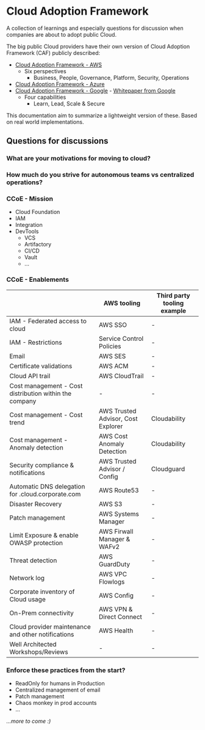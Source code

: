 # Cloud Adoption Framework

A collection of learnings and especially questions for discussion when companies are about to adopt public Cloud.

The big public Cloud providers have their own version of Cloud Adoption Framework (CAF) publicly described:

 - [Cloud Adoption Framework - AWS][1]
   - Six perspectives
     - Business, People, Governance, Platform, Security, Operations
 - [Cloud Adoption Framework - Azure][2]
 - [Cloud Adoption Framework - Google][3] - [Whitepaper from Google][6]
   - Four capabilities
     - Learn, Lead, Scale & Secure

This documentation aim to summarize a lightweight version of these. Based on real world implementations.

## Questions for discussions

### What are your motivations for moving to cloud?

### How much do you strive for autonomous teams vs centralized operations?

### CCoE - Mission

 - Cloud Foundation
 - IAM
 - Integration
 - DevTools
   - VCS
   - Artifactory
   - CI/CD
   - Vault
   - ...
  
### CCoE - Enablements

||AWS tooling|Third party tooling example|
|-------------|-------------|-------------|
|IAM - Federated access to cloud|AWS SSO|-|
|IAM - Restrictions|Service Control Policies|-|
|Email|AWS SES|-|
|Certificate validations|AWS ACM|-|
|Cloud API trail|AWS CloudTrail|-|
|Cost management - Cost distribution within the company|-|-|
|Cost management - Cost trend|AWS Trusted Advisor, Cost Explorer|Cloudability|
|Cost management - Anomaly detection|AWS Cost Anomaly Detection|Cloudability|
|Security compliance & notifications|AWS Trusted Advisor / Config|Cloudguard|
|Automatic DNS delegation for .cloud.corporate.com|AWS Route53|-|
|Disaster Recovery|AWS S3|-|
|Patch management|AWS Systems Manager|-|
|Limit Exposure & enable OWASP protection|AWS Firwall Manager & WAFv2|-|
|Threat detection|AWS GuardDuty|-|
|Network log|AWS VPC Flowlogs|-|
|Corporate inventory of Cloud usage|AWS Config|-|
|On-Prem connectivity|AWS VPN & Direct Connect|-|
|Cloud provider maintenance and other notifications|AWS Health|-|
|Well Architected Workshops/Reviews|-|-|


### Enforce these practices from the start?

 - ReadOnly for humans in Production
 - Centralized management of email
 - Patch management
 - Chaos monkey in prod accounts
 - ...
 

*...more to come :)*


[1]: https://aws.amazon.com/professional-services/CAF
[2]: https://docs.microsoft.com/en-gb/azure/cloud-adoption-framework
[3]: https://cloud.google.com/adoption-framework
[6]: https://services.google.com/fh/files/misc/google_cloud_adoption_framework_whitepaper.pdf
